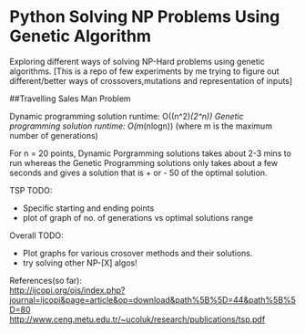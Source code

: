 # Python Solving NP Problems Using Genetic Algorithm

Exploring different ways of solving NP-Hard problems using genetic algorithms.
[This is a repo of few experiments by me trying to figure out different/better ways of crossovers,mutations and representation of inputs]  

##Travelling Sales Man Problem  

Dynamic programming solution runtime: O((n^2)*(2^n)) 
Genetic programming solution runtime: O(m*(nlogn)) (where m is the maximum number of generations)  

For n = 20 points, Dynamic Porgramming solutions takes about 2-3 mins to run whereas the Genetic Programming solutions only takes about a few seconds and gives a solution that is + or - 50 of the optimal solution.

TSP TODO:
- Specific starting and ending points
- plot of graph of no. of generations vs optimal solutions range



Overall TODO:
- Plot graphs for various crosover methods and their solutions.
- try solving other NP-[X] algos!

References(so far):  
http://ijcopi.org/ojs/index.php?journal=ijcopi&page=article&op=download&path%5B%5D=44&path%5B%5D=80  
http://www.ceng.metu.edu.tr/~ucoluk/research/publications/tsp.pdf  
